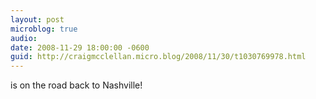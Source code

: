 ```yaml
---
layout: post
microblog: true
audio: 
date: 2008-11-29 18:00:00 -0600
guid: http://craigmcclellan.micro.blog/2008/11/30/t1030769978.html
---
```

is on the road back to Nashville!
